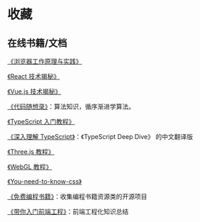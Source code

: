 # 收藏

## 在线书籍/文档

[《浏览器工作原理与实践》](https://blog.poetries.top/browser-working-principle/)

[《React 技术揭秘》](https://react.iamkasong.com/)

[《Vue.js 技术揭秘》](https://ustbhuangyi.github.io/vue-analysis/)

[《代码随想录》](https://react.iamkasong.com/)：算法知识，循序渐进学算法。

[《TypeScript 入门教程》](https://ts.xcatliu.com/)

[《深入理解 TypeScript》](https://jkchao.github.io/typescript-book-chinese/)：《TypeScript Deep Dive》 的中文翻译版

[《Three.js 教程》](http://www.webgl3d.cn/Three.js/)

[《WebGL 教程》](http://www.webgl3d.cn/WebGL/)

[《You-need-to-know-css》](https://lhammer.cn/You-need-to-know-css/#/zh-cn/introduce?v=1)

[《免费编程书籍》](https://github.com/EbookFoundation/free-programming-books)：收集编程书籍资源类的开源项目

[《带你入门前端工程》](https://github.com/woai3c/introduction-to-front-end-engineering)：前端工程化知识总结
